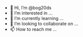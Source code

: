 - 👋 Hi, I’m @bog20ds
- 👀 I’m interested in ...
- 🌱 I’m currently learning ...
- 💞️ I’m looking to collaborate on ...
- 📫 How to reach me ...

<!---
bog20ds/bog20ds is a ✨ special ✨ repository because its `README.md` (this file) appears on your GitHub profile.
You can click the Preview link to take a look at your changes.
--->
